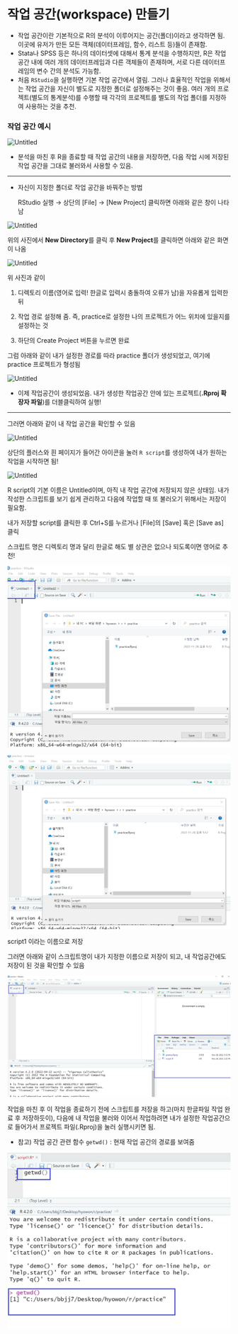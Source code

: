 # 작업 공간(workspace) 만들기

- 작업 공간이란 기본적으로 R의 분석이 이루어지는 공간(폴더)이라고 생각하면 됨. 이곳에 유저가 만든 모든 객체(데이터프레임, 함수, 리스트 등)들이 존재함.
- Stata나 SPSS 등은 하나의 데이터셋에 대해서 통계 분석을 수행하지만, R은 작업 공간 내에 여러 개의 데이터프레임과 다른 객체들이 존재하며, 서로 다른 데이터프레임의 변수 간의 분석도 가능함.
- 처음 `RStudio`을 실행하면 기본 작업 공간에서 열림. 그러나 효율적인 작업을 위해서는 작업 공간을 자신이 별도로 지정한 폴더로 설정해주는 것이 좋음. 여러 개의 프로젝트(별도의 통계분석)를 수행할 때 각각의 프로젝트를 별도의 작업 폴더를 지정하여 사용하는 것을 추천.

### 작업 공간 예시

![Untitled](%E1%84%8C%E1%85%A1%E1%86%A8%E1%84%8B%E1%85%A5%E1%86%B8%20%E1%84%80%E1%85%A9%E1%86%BC%E1%84%80%E1%85%A1%E1%86%AB(workspace)%20%E1%84%86%E1%85%A1%E1%86%AB%E1%84%83%E1%85%B3%E1%86%AF%E1%84%80%E1%85%B5%20/Untitled.png)

- 분석을 마친 후 R을 종료할 때 작업 공간의 내용을 저장하면, 다음 작업 시에 저장된 작업 공간을 그대로 불러와서 사용할 수 있음.

---

- 자신이 지정한 폴더로 작업 공간을 바꿔주는 방법
    
    RStudio 실행 → 상단의 [File] → [New Project] 클릭하면 아래와 같은 창이 나타남
    

![Untitled](%E1%84%8C%E1%85%A1%E1%86%A8%E1%84%8B%E1%85%A5%E1%86%B8%20%E1%84%80%E1%85%A9%E1%86%BC%E1%84%80%E1%85%A1%E1%86%AB(workspace)%20%E1%84%86%E1%85%A1%E1%86%AB%E1%84%83%E1%85%B3%E1%86%AF%E1%84%80%E1%85%B5%20/Untitled%201.png)

위의 사진에서 **New Directory**를 클릭 후 **New Project**를 클릭하면 아래와 같은 화면이 나옴

![Untitled](%E1%84%8C%E1%85%A1%E1%86%A8%E1%84%8B%E1%85%A5%E1%86%B8%20%E1%84%80%E1%85%A9%E1%86%BC%E1%84%80%E1%85%A1%E1%86%AB(workspace)%20%E1%84%86%E1%85%A1%E1%86%AB%E1%84%83%E1%85%B3%E1%86%AF%E1%84%80%E1%85%B5%20/Untitled%202.png)

위 사진과 같이 

1) 디렉토리 이름(영어로 입력! 한글로 입력시 충돌하여 오류가 남)을 자유롭게 입력한 뒤

2) 작업 경로 설정해 줌. 즉, practice로 설정한 나의 프로젝트가 어느 위치에 있을지를 설정하는 것 

3) 하단의 Create Project 버튼을 누르면 완료

그럼 아래와 같이 내가 설정한 경로를 따라 practice 폴더가 생성되었고, 여기에 practice 프로젝트가 형성됨

![Untitled](%E1%84%8C%E1%85%A1%E1%86%A8%E1%84%8B%E1%85%A5%E1%86%B8%20%E1%84%80%E1%85%A9%E1%86%BC%E1%84%80%E1%85%A1%E1%86%AB(workspace)%20%E1%84%86%E1%85%A1%E1%86%AB%E1%84%83%E1%85%B3%E1%86%AF%E1%84%80%E1%85%B5%20/Untitled%203.png)

- 이제 작업공간이 생성되었음. 내가 생성한 작업공간 안에 있는 프로젝트(**.Rproj 확장자 파일**)를 더블클릭하여 실행!

---

그러면 아래와 같이 내 작업 공간을 확인할 수 있음

![Untitled](%E1%84%8C%E1%85%A1%E1%86%A8%E1%84%8B%E1%85%A5%E1%86%B8%20%E1%84%80%E1%85%A9%E1%86%BC%E1%84%80%E1%85%A1%E1%86%AB(workspace)%20%E1%84%86%E1%85%A1%E1%86%AB%E1%84%83%E1%85%B3%E1%86%AF%E1%84%80%E1%85%B5%20/Untitled%204.png)

상단의 플러스와 흰 페이지가 들어간 아이콘을 눌러 `R script`를 생성하여 내가 원하는 작업을 시작하면 됨!

![Untitled](%E1%84%8C%E1%85%A1%E1%86%A8%E1%84%8B%E1%85%A5%E1%86%B8%20%E1%84%80%E1%85%A9%E1%86%BC%E1%84%80%E1%85%A1%E1%86%AB(workspace)%20%E1%84%86%E1%85%A1%E1%86%AB%E1%84%83%E1%85%B3%E1%86%AF%E1%84%80%E1%85%B5%20/Untitled%205.png)

R script의 기본 이름은 Untitled이며, 아직 내 작업 공간에 저장되지 않은 상태임. 내가 작성한 스크립트를 보기 쉽게 관리하고 다음에 작업할 때 또 불러오기 위해서는 저장이 필요함.

내가 저장할 script를 클릭한 후 Ctrl+S를 누르거나 [File]의 [Save] 혹은 [Save as] 클릭

스크립트 명은 디렉토리 명과 달리 한글로 해도 별 상관은 없으나 되도록이면 영어로 추천!

![Untitled](%E1%84%8C%E1%85%A1%E1%86%A8%E1%84%8B%E1%85%A5%E1%86%B8%20%E1%84%80%E1%85%A9%E1%86%BC%E1%84%80%E1%85%A1%E1%86%AB(workspace)%20%E1%84%86%E1%85%A1%E1%86%AB%E1%84%83%E1%85%B3%E1%86%AF%E1%84%80%E1%85%B5%203658928eac0f441c8faf4bdada2971dd/Untitled%206.png)

![script1 이라는 이름으로 저장 ](%E1%84%8C%E1%85%A1%E1%86%A8%E1%84%8B%E1%85%A5%E1%86%B8%20%E1%84%80%E1%85%A9%E1%86%BC%E1%84%80%E1%85%A1%E1%86%AB(workspace)%20%E1%84%86%E1%85%A1%E1%86%AB%E1%84%83%E1%85%B3%E1%86%AF%E1%84%80%E1%85%B5%203658928eac0f441c8faf4bdada2971dd/Untitled%207.png)

script1 이라는 이름으로 저장 

그러면 아래와 같이 스크립트명이 내가 지정한 이름으로 저장이 되고, 내 작업공간에도 저장이 된 것을 확인할 수 있음

![Untitled](%E1%84%8C%E1%85%A1%E1%86%A8%E1%84%8B%E1%85%A5%E1%86%B8%20%E1%84%80%E1%85%A9%E1%86%BC%E1%84%80%E1%85%A1%E1%86%AB(workspace)%20%E1%84%86%E1%85%A1%E1%86%AB%E1%84%83%E1%85%B3%E1%86%AF%E1%84%80%E1%85%B5%203658928eac0f441c8faf4bdada2971dd/Untitled%208.png)

작업을 마친 후 이 작업을 종료하기 전에 스크립트를 저장을 하고(마치 한글파일 작업 완료 후 저장하듯이), 다음에 내 작업을 불러와 이어서 작업하려면 내가 설정한 작업공간으로 들어가서 프로젝트 파일(.Rproj)을 눌러 실행시키면 됨.

- 참고) 작업 공간 관련 함수 `getwd()` : 현재 작업 공간의 경로를 보여줌

![Untitled](%E1%84%8C%E1%85%A1%E1%86%A8%E1%84%8B%E1%85%A5%E1%86%B8%20%E1%84%80%E1%85%A9%E1%86%BC%E1%84%80%E1%85%A1%E1%86%AB(workspace)%20%E1%84%86%E1%85%A1%E1%86%AB%E1%84%83%E1%85%B3%E1%86%AF%E1%84%80%E1%85%B5%203658928eac0f441c8faf4bdada2971dd/Untitled%209.png)
